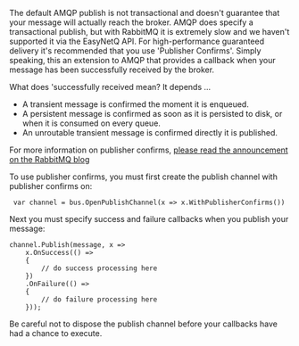 The default AMQP publish is not transactional and doesn't guarantee that your message will actually reach the broker. AMQP does specify a transactional publish, but with RabbitMQ it is extremely slow and we haven't supported it via the EasyNetQ API. For high-performance guaranteed delivery it's recommended that you use 'Publisher Confirms'. Simply speaking, this an extension to AMQP that provides a callback when your message has been successfully received by the broker.

What does 'successfully received mean? It depends ...

* A transient message is confirmed the moment it is enqueued.
* A persistent message is confirmed as soon as it is persisted to disk, or when it is consumed on every queue.
* An unroutable transient message is confirmed directly it is published.

For more information on publisher confirms, [please read the announcement on the RabbitMQ blog](http://www.rabbitmq.com/blog/2011/02/10/introducing-publisher-confirms/)

To use publisher confirms, you must first create the publish channel with publisher confirms on:

     var channel = bus.OpenPublishChannel(x => x.WithPublisherConfirms())

Next you must specify success and failure callbacks when you publish your message:

    channel.Publish(message, x => 
        x.OnSuccess(() =>
        {
            // do success processing here
        })
        .OnFailure(() => 
        {
            // do failure processing here
        }));

Be careful not to dispose the publish channel before your callbacks have had a chance to execute.
